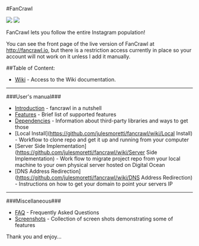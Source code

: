 #FanCrawl

<img src="https://m1.behance.net/rendition/modules/131963871/hd/125bc78c3de275d49edcc884b3c74966.jpg" style="max-width:100%;">

<img src="https://m1.behance.net/rendition/modules/131962911/hd/b89bffb206f44372169d7cd917f357a7.jpg" style="max-width:100%;">

FanCrawl lets you follow the entire Instagram population!

You can see the front page of the live version of FanCrawl at http://fancrawl.io, but there is a restriction access currently in place so your account will not work on it unless I add it manually.

##Table of Content:

 - [Wiki](https://github.com/julesmoretti/fancrawl/wiki) - Access to the Wiki documentation.

---
###User's manual###
 - [Introduction](https://github.com/julesmoretti/fancrawl/wiki/Introduction) - fancrawl in a nutshell
 - [Features](https://github.com/julesmoretti/fancrawl/wiki/Features) - Brief list of supported features
 - [Dependencies](https://github.com/julesmoretti/fancrawl/wiki/Dependencies) - Information about third-party libraries and ways to get those
 - [Local Install](https://github.com/julesmoretti/fancrawl/wiki/Local Install) - Workflow to clone repo and get it up and running from your computer
 - [Server Side Implementation](https://github.com/julesmoretti/fancrawl/wiki/Server Side Implementation) - Work flow to migrate project repo from your local machine to your own physical server hosted on Digital Ocean
 - [DNS Address Redirection](https://github.com/julesmoretti/fancrawl/wiki/DNS Address Redirection) - Instructions on how to get your domain to point your servers IP

---
###Miscellaneous###
 - [FAQ](https://github.com/julesmoretti/fancrawl/wiki/FAQ) - Frequently Asked Questions
 - [Screenshots](https://github.com/julesmoretti/fancrawl/wiki/Screenshots) - Collection of screen shots demonstrating some of features

Thank you and enjoy...
